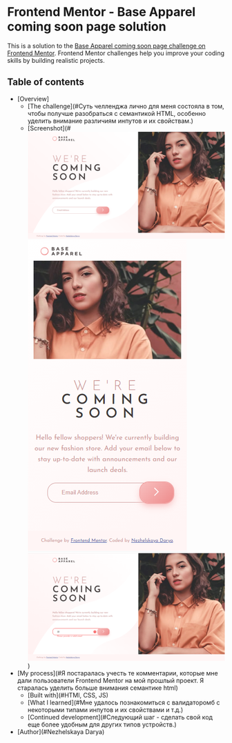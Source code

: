 # Frontend Mentor - Base Apparel coming soon page solution

This is a solution to the [Base Apparel coming soon page challenge on Frontend Mentor](https://www.frontendmentor.io/challenges/base-apparel-coming-soon-page-5d46b47f8db8a7063f9331a0). Frontend Mentor challenges help you improve your coding skills by building realistic projects. 

## Table of contents

- [Overview]
  - [The challenge](#Суть челленджа лично для меня состояла в том, чтобы получше разобраться с семантикой HTML, особенно уделить внимание различиям инпутов и их свойствам.)
  - [Screenshot](#![Desktop](image-1.png) ![Mobile](image.png) ![Active state](image-2.png))
- [My process](#Я постаралась учесть те комментарии, которые мне дали пользователи Frontend Mentor на мой прошлый проект. Я старалась уделить больше внимания семантике html)
  - [Built with](#HTMl, CSS, JS)
  - [What I learned](#Мне удалось познакомиться с валидаторомб с некоторыми типами инпутов и их свойствами и т.д.)
  - [Continued development](#Следующий шаг - сделать свой код еще более удобным для других типов устройств.)
- [Author](#Nezhelskaya Darya)